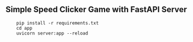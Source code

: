 ## Simple Speed Clicker Game with FastAPI Server

```
    pip install -r requirements.txt
    cd app
    uvicorn server:app --reload
```
